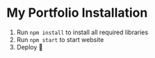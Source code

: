 # My Portfolio Installation

1. Run ``npm install`` to install all required libraries
2. Run ``npm start`` to start website
3. Deploy 👋

